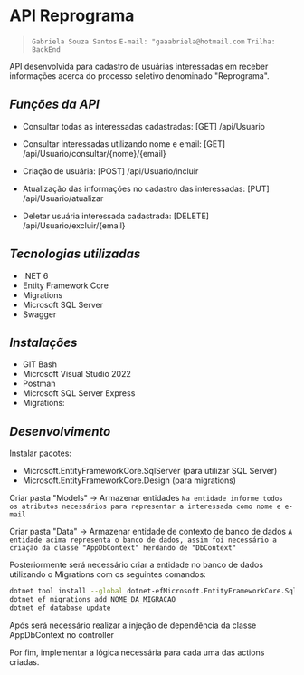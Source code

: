 # API Reprograma

> `Gabriela Souza Santos`
> `E-mail: "gaaabriela@hotmail.com`
> `Trilha: BackEnd`

API desenvolvida para cadastro de usuárias interessadas em receber informações acerca do processo seletivo denominado "Reprograma". 

## _Funções da API_
- Consultar todas as interessadas cadastradas: 
 [GET] /api/Usuario

- Consultar interessadas utilizando nome e email:
[GET] /api/Usuario/consultar/{nome}/{email}
- Criação de usuária:
[POST] /api/Usuario/incluir
- Atualização das informações no cadastro das interessadas:
[PUT] /api/Usuario/atualizar
- Deletar usuária interessada cadastrada:
[DELETE] /api/Usuario/excluir/{email}

## _Tecnologias utilizadas_

- .NET 6
- Entity Framework Core 
- Migrations 
- Microsoft SQL Server 
- Swagger 

## _Instalações_

- GIT Bash
- Microsoft Visual Studio 2022
- Postman
- Microsoft SQL Server Express 
- Migrations: 

## _Desenvolvimento_

Instalar pacotes: 
- Microsoft.EntityFrameworkCore.SqlServer (para utilizar SQL Server)
- Microsoft.EntityFrameworkCore.Design (para migrations)

Criar pasta "Models" -> Armazenar entidades 
`Na entidade informe todos os atributos necessários para representar a interessada como nome e e-mail`

Criar pasta "Data" -> Armazenar entidade de contexto de banco de dados
`A entidade acima representa o banco de dados, assim foi necessário a criação da classe "AppDbContext" herdando de "DbContext"`

Posteriormente será necessário criar a entidade no banco de dados utilizando o Migrations com os seguintes comandos:
```sh
dotnet tool install --global dotnet-efMicrosoft.EntityFrameworkCore.SqlServer
dotnet ef migrations add NOME_DA_MIGRACAO
dotnet ef database update
```
Após será necessário realizar a injeção de dependência da classe AppDbContext no controller

Por fim, implementar a lógica necessária para cada uma das actions criadas. 



